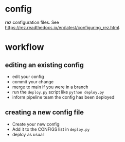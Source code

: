# config

rez configuration files. See https://rez.readthedocs.io/en/latest/configuring_rez.html.

# workflow

## editing an existing config

- edit your config  
- commit your change
- merge to main if you were in a branch
- run the `deploy.py` script like `python deploy.py`
- inform pipeline team the config has been deployed

## creating a new config file

- Create your new config
- Add it to the CONFIGS list in `deploy.py`
- deploy as usual